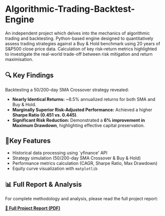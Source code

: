 # Algorithmic-Trading-Backtest-Engine
An independent project which delves into the mechanics of algorithmic trading and backtesting. Python-based engine designed to quantitatively assess trading strategies against a Buy & Hold benchmark using 20 years of S&amp;P500 close price data. Calculation of key risk-return metrics highlighted to investigate the real-world trade-off between risk mitigation and return maximisation.

## 🔍 Key Findings

Backtesting a 50/200-day SMA Crossover strategy revealed:
- **Nearly Identical Returns:** ~8.5% annualized returns for both SMA and Buy & Hold.
- **Marginally Superior Risk-Adjusted Performance:** Achieved a higher **Sharpe Ratio (0.451 vs. 0.445)**.
- **Significant Risk Reduction:** Demonstrated a **6% improvement in Maximum Drawdown**, highlighting effective capital preservation.

## 🔧Key Features 
- Historical data processing using `yfinance' API
- Strategy simulation (50/200-day SMA Crossover & Buy & Hold)
- Performance metrics calculation (CAGR, Sharpe Ratio, Max Drawdown)
- Equity curve visualization with `matplotlib`

## 📊 Full Report & Analysis

For complete methodology and analysis, please read the full project report:

[**📄 Full Project Report (PDF)**](/Backtest_Engine_Report.pdf)
